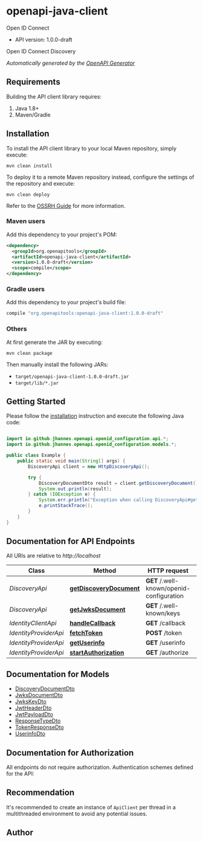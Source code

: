 # openapi-java-client

Open ID Connect

- API version: 1.0.0-draft

Open ID Connect Discovery


*Automatically generated by the [OpenAPI Generator](https://openapi-generator.tech)*

## Requirements

Building the API client library requires:

1. Java 1.8+
2. Maven/Gradle

## Installation

To install the API client library to your local Maven repository, simply execute:

```shell
mvn clean install
```

To deploy it to a remote Maven repository instead, configure the settings of the repository and execute:

```shell
mvn clean deploy
```

Refer to the [OSSRH Guide](http://central.sonatype.org/pages/ossrh-guide.html) for more information.

### Maven users

Add this dependency to your project's POM:

```xml
<dependency>
  <groupId>org.openapitools</groupId>
  <artifactId>openapi-java-client</artifactId>
  <version>1.0.0-draft</version>
  <scope>compile</scope>
</dependency>
```

### Gradle users

Add this dependency to your project's build file:

```groovy
compile "org.openapitools:openapi-java-client:1.0.0-draft"
```

### Others

At first generate the JAR by executing:

```shell
mvn clean package
```

Then manually install the following JARs:

- `target/openapi-java-client-1.0.0-draft.jar`
- `target/lib/*.jar`

## Getting Started

Please follow the [installation](#installation) instruction and execute the following Java code:

```java

import io.github.jhannes.openapi.openid_configuration.api.*;
import io.github.jhannes.openapi.openid_configuration.models.*;

public class Example {
    public static void main(String[] args) {
        DiscoveryApi client = new HttpDiscoveryApi();

        try {
            DiscoveryDocumentDto result = client.getDiscoveryDocument();
            System.out.println(result);
        } catch (IOException e) {
            System.err.println("Exception when calling DiscoveryApi#getDiscoveryDocument");
            e.printStackTrace();
        }
    }
}

```

## Documentation for API Endpoints

All URIs are relative to *http://localhost*

Class | Method | HTTP request | Description
------------ | ------------- | ------------- | -------------
*DiscoveryApi* | [**getDiscoveryDocument**](docs/DiscoveryApi.md#getDiscoveryDocument) | **GET** /.well-known/openid-configuration | 
*DiscoveryApi* | [**getJwksDocument**](docs/DiscoveryApi.md#getJwksDocument) | **GET** /.well-known/keys | 
*IdentityClientApi* | [**handleCallback**](docs/IdentityClientApi.md#handleCallback) | **GET** /callback | 
*IdentityProviderApi* | [**fetchToken**](docs/IdentityProviderApi.md#fetchToken) | **POST** /token | 
*IdentityProviderApi* | [**getUserinfo**](docs/IdentityProviderApi.md#getUserinfo) | **GET** /userinfo | 
*IdentityProviderApi* | [**startAuthorization**](docs/IdentityProviderApi.md#startAuthorization) | **GET** /authorize | 


## Documentation for Models

 - [DiscoveryDocumentDto](docs/DiscoveryDocumentDto.md)
 - [JwksDocumentDto](docs/JwksDocumentDto.md)
 - [JwksKeyDto](docs/JwksKeyDto.md)
 - [JwtHeaderDto](docs/JwtHeaderDto.md)
 - [JwtPayloadDto](docs/JwtPayloadDto.md)
 - [ResponseTypeDto](docs/ResponseTypeDto.md)
 - [TokenResponseDto](docs/TokenResponseDto.md)
 - [UserinfoDto](docs/UserinfoDto.md)


## Documentation for Authorization

All endpoints do not require authorization.
Authentication schemes defined for the API:

## Recommendation

It's recommended to create an instance of `ApiClient` per thread in a multithreaded environment to avoid any potential issues.

## Author



